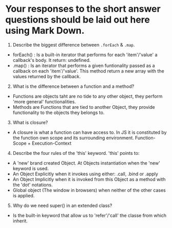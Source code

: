# Your responses to the short answer questions should be laid out here using Mark Down.
1. Describe the biggest difference between `.forEach` & `.map`.
- forEach() : Is a built-in iterator that performs for each 'item'/'value' a callback's body. It return: undefined.
- .map() : Is an iterator that performs a given funtionality passed as a callback on each 'item'/'value'. This method return a new array with the values returned by the callback.

2. What is the difference between a function and a method?
- Functions are objects taht are no tide to any other object, they perform 'more general' functionalities.
- Methods are Functions that are tied to another Object, they provide functionality to the objects they belongs to.

3. What is closure?
- A closure is what a function can have access to. In JS it is constituted by the function own scope and its surrounding environment. Function-Scope + Execution-Context

4. Describe the four rules of the 'this' keyword.
'this' points to:
- A 'new' brand created Object. At Objects instantiation when the 'new'  keyword is used.
- An Object Explicitly when it invokes using either: .call, .bind or .apply
- An Object Implicitly when it is invoked from this Object as a method with the 'dot' notations.
- Global object (The window in browsers) when neither of the other cases is applied.

5. Why do we need super() in an extended class?
- Is the built-in keyword that allow us to 'refer'/'call' the classe from which inherit.
